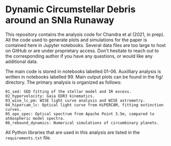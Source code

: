# Dynamic Circumstellar Debris around an SNIa Runaway

This repository contains the analysis code for Chandra et al (2021, in prep). All the code used to generate plots and simulations for the paper is contained here in Jupyter notebooks. Several data files are too large to host on GitHub or are under proprietary access. Don't hesitate to reach out to the corresponding author if you have any questions, or would like any additional data. 

The main code is stored in notebooks labelled 01-06. Auxilliary analysis is written in notebooks labelled 99. Main output plots can be found in the fig/ directory. The primary analysis is organized as follows:
```
01_sed: SED fitting of the stellar model and IR excess. 
02_hypervelocity: Gaia EDR3 kinematics. 
03_wise_lc_pm: WISE light curve analysis and WISE astrometry. 
04_hipercam_lc: Optical light curve from HiPERCAM, fitting extinction curves. 
05_apo_spec: Optical spectrum from Apache Point 3.5m, compared to atmospheric model spectra. 
06_rebound_dynamics: Numerical simulations of circumbinary planets. 
```
All Python libraries that are used in this analysis are listed in the ``requirements.txt`` file. 
